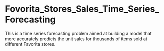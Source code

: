 # Fovorita_Stores_Sales_Time_Series_Forecasting
This is a time series forecasting problem aimed at building a model that more accurately predicts the unit sales for thousands of items sold at different Favorita stores.
